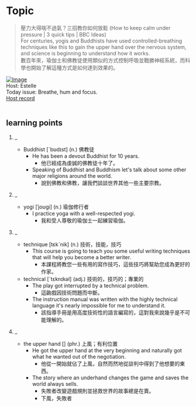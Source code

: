 # Topic

> 壓力大得喘不過氣？三招教你如何放鬆 (How to keep calm under pressure | 3 quick tips | BBC Ideas) <br>
> For centuries, yogis and Buddhists have used controlled-breathing techniques like this to gain the upper hand over the nervous system, and science is beginning to understand how it works. <br>
> 數百年來，瑜伽士和佛教徒使用類似的方式控制呼吸並戰勝神經系統，而科學也開始了解這種方式是如何達到效果的。 <br>

[![Image](https://cdn.voicetube.com/assets/thumbnails/R8srJcF65Mc.jpg)](https://www.youtube.com/embed/R8srJcF65Mc?rel=0&showinfo=0&cc_load_policy=0&controls=1&autoplay=1&iv_load_policy=3&playsinline=1&wmode=transparent&start=51&end=63&enablejsapi=1&origin=https://tw.voicetube.com&widgetid=1)<br>
Host: Estelle
<br>Today issue: Breathe, hum and focus.
<br>
[Host record](https://cdn.voicetube.com/tmp/everyday_records/1829099090644362/4187.mp3)
<br><br>
## learning points
1. _
	* Buddhist [ˋbʊdɪst] (n.) 佛教徒
		- He has been a devout Buddhist for 10 years.
			+ 他已經成為虔誠的佛教徒十年了。
		- Speaking of Buddhist and Buddhism let's talk about some other major religions around the world.
			+ 說到佛教和佛教，讓我們談談世界其他一些主要宗教。

2. _
	* yogi [ˈjoʊgi] (n.) 瑜伽修行者
		- I practice yoga with a well-respected yogi.
			+ 我和受人尊敬的瑜伽士一起練習瑜伽。

3. _
	* technique [tɛkˋnik] (n.) 技術，技能，技巧
		- This course is going to teach you some useful writing techniques that will help you become a better writer.
			+ 本課程將教您一些有用的寫作技巧，這些技巧將幫助您成為更好的作家。
	* technical [ˋtɛknɪkəl] (adj.)  技術的，技巧的；專業的
		- The play got interrupted by a technical problem.
			+ 這齣戲因技術問題而中斷。
		- The instruction manual was written with the highly technical language it's nearly impossible for me to understand it.
			+ 該指導手冊是用高度技術性的語言編寫的，這對我來說幾乎是不可能理解的。

4. _
	* the upper hand [] (phr.) 上風；有利位置
		- He got the upper hand at the very beginning and naturally got what he wanted out of the negotiation.
			+ 他從一開始就佔了上風，自然而然地從談判中得到了他想要的東西。
		- The story where an underhand changes the game and saves the world always sells.
			+ 失敗者改變遊戲規則並拯救世界的故事總是在賣。
			+ 下風，失敗者
